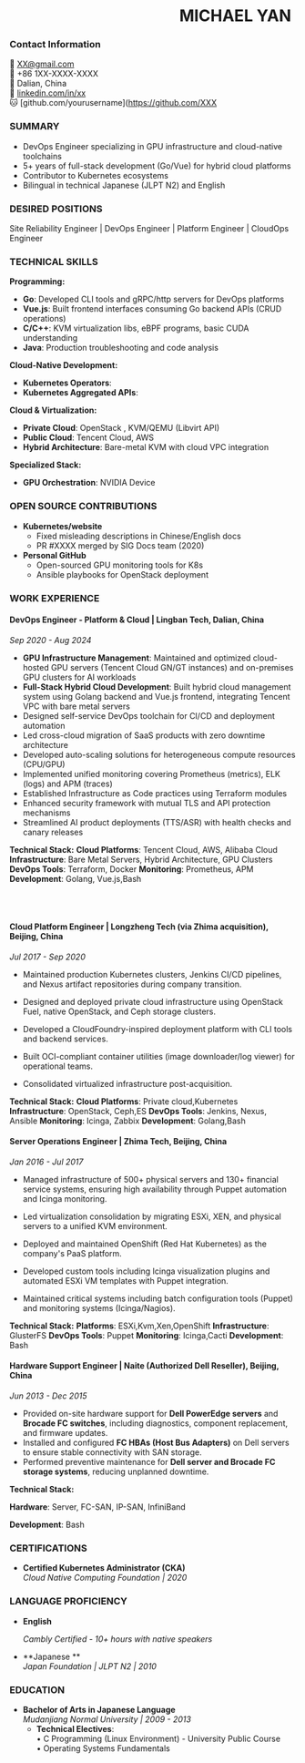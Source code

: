 #         &nbsp;&nbsp;&nbsp;&nbsp;&nbsp;&nbsp;&nbsp;&nbsp;&nbsp;&nbsp;&nbsp;&nbsp;&nbsp;&nbsp;&nbsp;&nbsp;&nbsp;&nbsp;&nbsp;&nbsp;&nbsp;&nbsp;&nbsp;&nbsp;&nbsp;&nbsp;&nbsp;&nbsp;&nbsp;&nbsp;&nbsp;&nbsp;&nbsp;&nbsp;&nbsp;&nbsp;&nbsp;&nbsp;&nbsp;&nbsp;&nbsp;&nbsp;&nbsp;&nbsp; MICHAEL YAN



### Contact Information  
📧 XX@gmail.com  
📱 +86 1XX-XXXX-XXXX  
📍 Dalian, China  
🔗 [linkedin.com/in/xx](https://linkedin.com/in/xx)  
🐱 [github.com/yourusername](https://github.com/XXX  


### SUMMARY  
- DevOps Engineer specializing in GPU infrastructure and cloud-native toolchains  
- 5+ years of full-stack development (Go/Vue) for hybrid cloud platforms  
- Contributor to Kubernetes ecosystems  
- Bilingual in technical Japanese (JLPT N2) and English  

### DESIRED POSITIONS  
Site Reliability Engineer | DevOps Engineer | Platform Engineer | CloudOps Engineer  

### TECHNICAL SKILLS  
**Programming:**  

- **Go**: Developed CLI tools and gRPC/http servers for DevOps platforms  
- **Vue.js**: Built frontend interfaces consuming Go backend APIs (CRUD operations)  
- **C/C++**: KVM virtualization libs, eBPF programs, basic CUDA understanding  
- **Java**: Production troubleshooting and code analysis  

**Cloud-Native Development:**

- **Kubernetes Operators**:
- **Kubernetes Aggregated APIs**:

**Cloud & Virtualization:**

- **Private Cloud**: OpenStack , KVM/QEMU (Libvirt API)
- **Public Cloud**: Tencent Cloud, AWS
- **Hybrid Architecture**: Bare-metal KVM with cloud VPC integration

**Specialized Stack:**

- **GPU Orchestration**: NVIDIA  Device

### OPEN SOURCE CONTRIBUTIONS  

- **Kubernetes/website**  
  - Fixed misleading descriptions in Chinese/English docs  
  - PR #XXXX merged by SIG Docs team (2020)  
- **Personal GitHub**  
  - Open-sourced GPU monitoring tools for K8s  
  - Ansible playbooks for OpenStack deployment  



### WORK EXPERIENCE

#### **DevOps Engineer - Platform & Cloud** | Lingban Tech, Dalian, China

*Sep 2020 - Aug 2024*

- **GPU Infrastructure Management**: Maintained and optimized cloud-hosted GPU servers (Tencent Cloud GN/GT instances) and on-premises GPU clusters for AI workloads
- **Full-Stack Hybrid Cloud Development**: Built hybrid cloud management system using Golang backend and Vue.js frontend, integrating Tencent VPC with bare metal servers
- Designed self-service DevOps toolchain for CI/CD and deployment automation
- Led cross-cloud migration of SaaS products with zero downtime architecture
- Developed auto-scaling solutions for heterogeneous compute resources (CPU/GPU)
- Implemented unified monitoring covering Prometheus (metrics), ELK (logs) and APM (traces)
- Established Infrastructure as Code practices using Terraform modules
- Enhanced security framework with mutual TLS and API protection mechanisms
- Streamlined AI product deployments (TTS/ASR) with health checks and canary releases

**Technical Stack:**
**Cloud Platforms**: Tencent Cloud, AWS, Alibaba Cloud
**Infrastructure**: Bare Metal Servers, Hybrid Architecture, GPU Clusters
**DevOps Tools**: Terraform, Docker
**Monitoring**: Prometheus,  APM
**Development**: Golang, Vue.js,Bash

<div style="height: 0.35in;"></div>

#### **Cloud Platform Engineer** | Longzheng Tech (via Zhima acquisition), Beijing, China

*Jul 2017 - Sep 2020*

- Maintained production Kubernetes clusters, Jenkins CI/CD pipelines, and Nexus artifact repositories during company transition.

- Designed and deployed private cloud infrastructure using OpenStack Fuel, native OpenStack, and Ceph storage clusters.

- Developed a CloudFoundry-inspired deployment platform with CLI tools and backend services.

- Built OCI-compliant container utilities (image downloader/log viewer) for operational teams.

- Consolidated virtualized infrastructure post-acquisition.

  

**Technical Stack:**
**Cloud Platforms**: Private cloud,Kubernetes
**Infrastructure**: OpenStack, Ceph,ES
**DevOps Tools**: Jenkins, Nexus, Ansible
**Monitoring**: Icinga,  Zabbix
**Development**: Golang,Bash

  


#### **Server Operations Engineer** | Zhima Tech, Beijing, China

*Jan 2016 - Jul 2017*

- Managed infrastructure of 500+ physical servers and 130+ financial service systems, ensuring high availability through Puppet automation and Icinga monitoring.

- Led virtualization consolidation by migrating ESXi, XEN, and physical servers to a unified KVM environment.

- Deployed and maintained OpenShift (Red Hat Kubernetes) as the company's PaaS platform.

- Developed custom tools including Icinga visualization plugins and automated ESXi VM templates with Puppet integration.

- Maintained critical systems including batch configuration tools (Puppet) and monitoring systems (Icinga/Nagios).

**Technical Stack:**
**Platforms**: ESXi,Kvm,Xen,OpenShift
**Infrastructure**: GlusterFS
**DevOps Tools**: Puppet
**Monitoring**: Icinga,Cacti
**Development**: Bash


#### **Hardware Support Engineer** | Naite (Authorized Dell Reseller), Beijing, China
*Jun 2013 - Dec 2015*


- Provided on-site hardware support for **Dell PowerEdge servers** and **Brocade FC switches**, including diagnostics, component replacement, and firmware updates.
- Installed and configured **FC HBAs (Host Bus Adapters)** on Dell servers to ensure stable connectivity with SAN storage.
- Performed preventive maintenance for **Dell server and Brocade FC storage systems**, reducing unplanned downtime.

**Technical Stack:**

**Hardware**: Server, FC-SAN,  IP-SAN, InfiniBand

**Development**: Bash


### CERTIFICATIONS  

- **Certified Kubernetes Administrator (CKA)**  
  *Cloud Native Computing Foundation | 2020*  

### LANGUAGE PROFICIENCY  
- **English**  
  
  *Cambly Certified - 10+ hours with native speakers*
  
- **Japanese **  
  *Japan Foundation | JLPT N2 | 2010*  

### EDUCATION  
- **Bachelor of Arts in Japanese Language**  
  *Mudanjiang Normal University | 2009 - 2013*  
  - **Technical Electives**:  
    • C Programming (Linux Environment) - University Public Course  
    • Operating Systems Fundamentals  